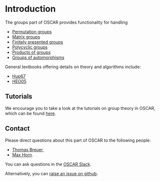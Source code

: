 # Introduction

The groups part of OSCAR provides functionality for handling
- [Permutation groups](@ref)
- [Matrix groups](@ref)
- [Finitely presented groups](@ref)
- [Polycyclic groups](@ref)
- [Products of groups](@ref)
- [Groups of automorphisms](@ref)

General textbooks offering details on theory and algorithms include:
- [Hup67](@cite)
- [HEO05](@cite)


## Tutorials

We encourage you to take a look at the tutorials on group theory in
OSCAR, which can be found [here](https://www.oscar-system.org/tutorials/GroupTheory/).


## Contact

Please direct questions about this part of OSCAR to the following people:
* [Thomas Breuer](https://www.math.rwth-aachen.de/homes/Thomas.Breuer/),
* [Max Horn](https://math.rptu.de/en/wgs/agag/people/head/prof-dr-max-horn).

You can ask questions in the [OSCAR Slack](https://www.oscar-system.org/community/#slack).

Alternatively, you can [raise an issue on github](https://www.oscar-system.org/community/#how-to-report-issues).
